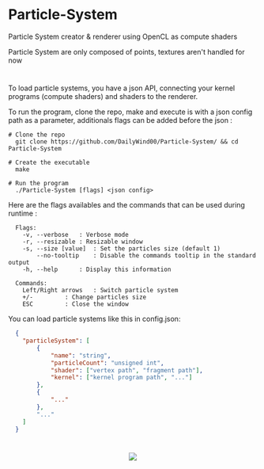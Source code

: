 # Particle-System
Particle System creator & renderer using OpenCL as compute shaders

Particle System are only composed of points, textures aren't handled for now

#
To load particle systems, you have a json API, connecting your kernel programs (compute shaders) and shaders to the renderer.

To run the program, clone the repo, make and execute is with a json config path as a parameter, additionals flags can be added before the json :

```shell
# Clone the repo
  git clone https://github.com/DailyWind00/Particle-System/ && cd Particle-System

# Create the executable
  make

# Run the program
  ./Particle-System [flags] <json config>
```
Here are the flags availables and the commands that can be used during runtime :
```
  Flags:
    -v, --verbose	: Verbose mode
    -r, --resizable	: Resizable window
    -s, --size [value]	: Set the particles size (default 1)
        --no-tooltip	: Disable the commands tooltip in the standard output
    -h, --help		: Display this information

  Commands:
    Left/Right arrows	: Switch particle system
    +/-			: Change particles size
    ESC			: Close the window
```


You can load particle systems like this in config.json:
```json
  {
  	"particleSystem": [
  		{
  			"name": "string",
  			"particleCount": "unsigned int",
  			"shader": ["vertex path", "fragment path"],
  			"kernel": ["kernel program path", "..."]
  		},
  		{
  			"..."
  		},
  		"..."
  	]
  }
```
#
<p align="center">
  <img src="exemple.gif"/>
</p>
